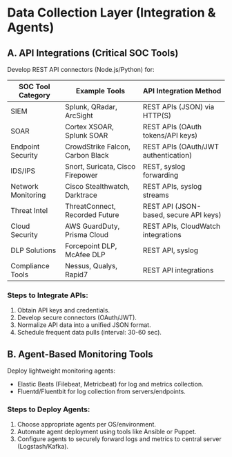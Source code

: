 # Data Collection Layer (Integration & Agents)

## A. API Integrations (Critical SOC Tools)

Develop REST API connectors (Node.js/Python) for:

| SOC Tool Category | Example Tools | API Integration Method |
|-------------------|---------------|------------------------|
| SIEM | Splunk, QRadar, ArcSight | REST APIs (JSON) via HTTP(S) |
| SOAR | Cortex XSOAR, Splunk SOAR | REST APIs (OAuth tokens/API keys) |
| Endpoint Security | CrowdStrike Falcon, Carbon Black | REST APIs (OAuth/JWT authentication) |
| IDS/IPS | Snort, Suricata, Cisco Firepower | REST, syslog forwarding |
| Network Monitoring | Cisco Stealthwatch, Darktrace | REST APIs, syslog streams |
| Threat Intel | ThreatConnect, Recorded Future | REST API (JSON-based, secure API keys) |
| Cloud Security | AWS GuardDuty, Prisma Cloud | REST APIs, CloudWatch integrations |
| DLP Solutions | Forcepoint DLP, McAfee DLP | REST API, syslog |
| Compliance Tools | Nessus, Qualys, Rapid7 | REST API integrations |

### Steps to Integrate APIs:

1. Obtain API keys and credentials.
2. Develop secure connectors (OAuth/JWT).
3. Normalize API data into a unified JSON format.
4. Schedule frequent data pulls (interval: 30-60 sec).

## B. Agent-Based Monitoring Tools

Deploy lightweight monitoring agents:
- Elastic Beats (Filebeat, Metricbeat) for log and metrics collection.
- Fluentd/Fluentbit for log collection from servers/endpoints.

### Steps to Deploy Agents:

1. Choose appropriate agents per OS/environment.
2. Automate agent deployment using tools like Ansible or Puppet.
3. Configure agents to securely forward logs and metrics to central server (Logstash/Kafka).
